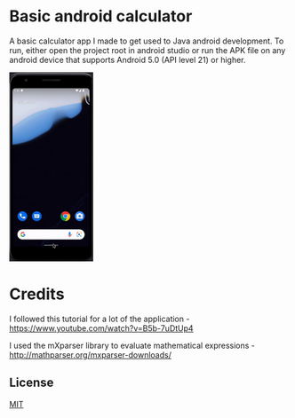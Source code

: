 
# Basic android calculator

A basic calculator app I made to get used to Java android development. To run, either open the project root in android studio or run the APK file on any android device that supports Android 5.0 (API level 21) or higher.

<img src="https://raw.githubusercontent.com/lucas-ps/calculator/master/calculator_demo.gif" width="30%" height="30%"/>

# Credits

I followed this tutorial for a lot of the application - https://www.youtube.com/watch?v=B5b-7uDtUp4

I used the mXparser library to evaluate mathematical expressions - http://mathparser.org/mxparser-downloads/
## License

[MIT](https://choosealicense.com/licenses/mit/)




